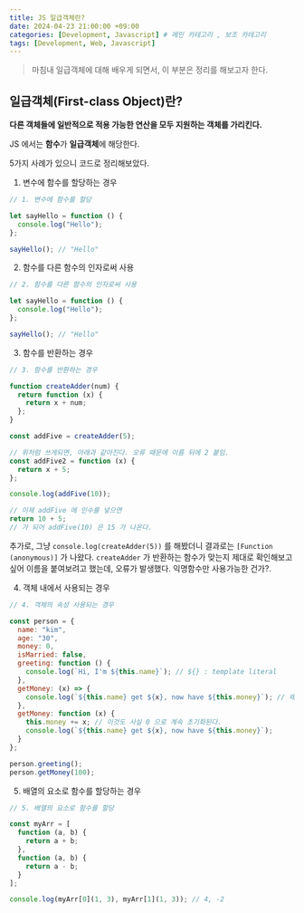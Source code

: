 ```yaml
---
title: JS 일급객체란?
date: 2024-04-23 21:00:00 +09:00
categories: [Development, Javascript] # 메인 카테고리 , 보조 카테고리
tags: [Development, Web, Javascript]
---
```


> 마침내 일급객체에 대해 배우게 되면서, 이 부분은 정리를 해보고자 한다.

## 일급객체(First-class Object)란?

**다른 객체들에 일반적으로 적용 가능한 연산을 모두 지원하는 객체를 가리킨다.**

JS 에서는 **함수**가 **일급객체**에 해당한다.

5가지 사례가 있으니 코드로 정리해보았다.

1. 변수에 함수를 할당하는 경우

```javascript
// 1. 변수에 함수를 할당

let sayHello = function () {
  console.log("Hello");
};

sayHello(); // "Hello"
```

2. 함수를 다른 함수의 인자로써 사용

```javascript
// 2. 함수를 다른 함수의 인자로써 사용

let sayHello = function () {
  console.log("Hello");
};

sayHello(); // "Hello"
```

3. 함수를 반환하는 경우

```javascript
// 3. 함수를 반환하는 경우

function createAdder(num) {
  return function (x) {
    return x + num;
  };
}

const addFive = createAdder(5);

// 위처럼 쓰게되면, 아래과 같아진다. 오류 때문에 이름 뒤에 2 붙임.
const addFive2 = function (x) {
  return x + 5;
};

console.log(addFive(10));

// 이제 addFive 에 인수를 넣으면
return 10 + 5;
// 가 되어 addFive(10) 은 15 가 나온다.
```

추가로, 그냥 `console.log(createAdder(5))` 를 해봤더니 결과로는 `[Function (anonymous)]` 가 나왔다. `createAdder` 가 반환하는 함수가 맞는지 제대로 확인해보고 싶어 이름을 붙여보려고 했는데, 오류가 발생했다. 익명함수만 사용가능한 건가?.

4. 객체 내에서 사용되는 경우

```javascript
// 4. 객체의 속성 사용되는 경우

const person = {
  name: "kim",
  age: "30",
  money: 0,
  isMarried: false,
  greeting: function () {
    console.log(`Hi, I'm ${this.name}`); // ${} : template literal
  },
  getMoney: (x) => {
    console.log(`${this.name} get ${x}, now have ${this.money}`); // 왜 안될까? -> arrow func 는 this 를 binding 하지 않는다고 한다. function keyword 를 썼을 때와 차이점.
  },
  getMoney: function (x) {
    this.money += x; // 이것도 사실 0 으로 계속 초기화된다.
    console.log(`${this.name} get ${x}, now have ${this.money}`);
  }
};

person.greeting();
person.getMoney(100);
```

5. 배열의 요소로 함수를 할당하는 경우

```javascript
// 5. 배열의 요소로 함수를 할당

const myArr = [
  function (a, b) {
    return a + b;
  },
  function (a, b) {
    return a - b;
  }
];

console.log(myArr[0](1, 3), myArr[1](1, 3)); // 4, -2
```
